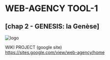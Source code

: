 # WEB-AGENCY TOOL-1

## [chap 2 - GENESIS: la Genèse]

![logo](https://github.com/regnou/genesis/blob/main/axelo/i/genesis.jpg)

WIKI PROJECT (google site)  
https://sites.google.com/view/web-agency/home
